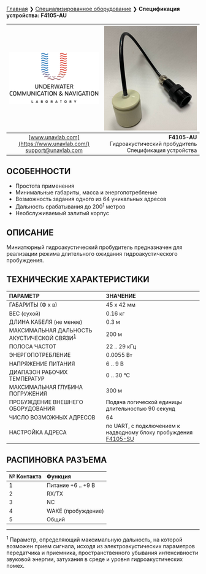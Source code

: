 [Главная](/README_RU) ❯ [Специализированное оборудование](/underwater_bespoke_systems_ru) ❯ **Спецификация устройства: F4105-AU**

<div style="page-break-after: always;"></div>

| ![logo](/documentation/sm_logo.png) | ![logo](/documentation/F4105_AU.png) |
| :---: | ---: |
| [www.unavlab.com](https://www.unavlab.com/) <br/> [support@unavlab.com](mailto:support@unavlab.com) | **F4105-AU** <br/> Гидроакустический пробудитель <br/> Спецификация устройства |

## ОСОБЕННОСТИ

* Простота применения
* Минимальные габариты, масса и энергопотребление
* Возможность задания одного из 64 уникальных адресов
* Дальность срабатывания до 200<sup>[1](#footnote1)</sup> метров
* Необслуживаемый залитый корпус

## ОПИСАНИЕ

Миниатюрный гидроакустический пробудитель предназначен для реализации режима длительного ожидания гидроакустического пробуждения.

  
<div style="page-break-after: always;"></div>

## ТЕХНИЧЕСКИЕ ХАРАКТЕРИСТИКИ

| ПАРАМЕТР | ЗНАЧЕНИЕ |
| :--- | :--- |
| ГАБАРИТЫ (Ф х в)| 45 x 42 мм |
| ВЕС (сухой) | 0.16 кг |
| ДЛИНА КАБЕЛЯ (не менее) | 0.3 м |
| МАКСИМАЛЬНАЯ ДАЛЬНОСТЬ АКУСТИЧЕСКОЙ СВЯЗИ<sup>[1](#footnote1)</sup> | 200 м |
| ПОЛОСА ЧАСТОТ | 22 .. 29 кГц |
| ЭНЕРГОПОТРЕБЛЕНИЕ | 0.0055 Вт |
| НАПРЯЖЕНИЕ ПИТАНИЯ | 6 .. 9 В |
| ДИАПАЗОН РАБОЧИХ ТЕМПЕРАТУР | 0 .. 30 °С |
| МАКСИМАЛЬНАЯ ГЛУБИНА ПОГРУЖЕНИЯ | 300 м |
| ПРОБУЖДЕНИЕ ВНЕШНЕГО ОБОРУДОВАНИЯ | Подача логической единицы длительностью 90 секунд | 
| ЧИСЛО ВОЗМОЖНЫХ АДРЕСОВ | 64 |
| НАСТРОЙКА АДРЕСА | по UART, с подключением к надводному блоку пробуждения [F4105-SU](F4105_SU_Specification_ru.md) |

## РАСПИНОВКА РАЗЪЕМА

| № Контакта | Функция |
| :--- | :--- |
| 1 | Питание +6 .. +9 В |
| 2 | RX/TX |
| 3 | NC |
| 4 | WAKE (пробуждение) |
| 5 | Общий |

<div style="page-break-after: always;"></div>

________________
<a name="footnote1"><sup>1</sup></a> Параметр, определяющий максимальную дальность, на которой возможен прием сигнала, исходя из электроакустических параметров передатчика и приемника, пространственного убывания интенсивности звуковой энергии, затухания в среде и уровня гидроакустических помех.  

<div style="page-break-after: always;"></div>
